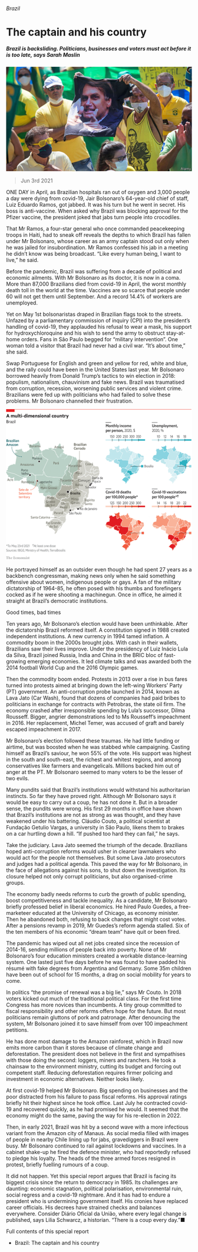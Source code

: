 ###### Brazil

# The captain and his country 

##### Brazil is backsliding. Politicians, businesses and voters must act before it is too late, says Sarah Maslin 

![image](images/20210605_SRP068_0.jpg) 

> Jun 3rd 2021 

ONE DAY in April, as Brazilian hospitals ran out of oxygen and 3,000 people a day were dying from covid-19, Jair Bolsonaro’s 64-year-old chief of staff, Luiz Eduardo Ramos, got jabbed. It was his turn but he went in secret. His boss is anti-vaccine. When asked why Brazil was blocking approval for the Pfizer vaccine, the president joked that jabs turn people into crocodiles.

That Mr Ramos, a four-star general who once commanded peacekeeping troops in Haiti, had to sneak off reveals the depths to which Brazil has fallen under Mr Bolsonaro, whose career as an army captain stood out only when he was jailed for insubordination. Mr Ramos confessed his jab in a meeting he didn’t know was being broadcast. “Like every human being, I want to live,” he said.


Before the pandemic, Brazil was suffering from a decade of political and economic ailments. With Mr Bolsonaro as its doctor, it is now in a coma. More than 87,000 Brazilians died from covid-19 in April, the worst monthly death toll in the world at the time. Vaccines are so scarce that people under 60 will not get them until September. And a record 14.4% of workers are unemployed.

Yet on May 1st bolsonaristas draped in Brazilian flags took to the streets. Unfazed by a parliamentary commission of inquiry (CPI) into the president’s handling of covid-19, they applauded his refusal to wear a mask, his support for hydroxychloroquine and his wish to send the army to obstruct stay-at-home orders. Fans in São Paulo begged for “military intervention”. One woman told a visitor that Brazil had never had a civil war. “It’s about time,” she said.

Swap Portuguese for English and green and yellow for red, white and blue, and the rally could have been in the United States last year. Mr Bolsonaro borrowed heavily from Donald Trump’s tactics to win election in 2018: populism, nationalism, chauvinism and fake news. Brazil was traumatised from corruption, recession, worsening public services and violent crime. Brazilians were fed up with politicians who had failed to solve these problems. Mr Bolsonaro channelled their frustration.

![image](images/20210605_SRM905.png) 


He portrayed himself as an outsider even though he had spent 27 years as a backbench congressman, making news only when he said something offensive about women, indigenous people or gays. A fan of the military dictatorship of 1964-85, he often posed with his thumbs and forefingers cocked as if he were shooting a machinegun. Once in office, he aimed it straight at Brazil’s democratic institutions.

Good times, bad times

Ten years ago, Mr Bolsonaro’s election would have been unthinkable. After the dictatorship Brazil reformed itself. A constitution signed in 1988 created independent institutions. A new currency in 1994 tamed inflation. A commodity boom in the 2000s brought jobs. With cash in their wallets, Brazilians saw their lives improve. Under the presidency of Luiz Inácio Lula da Silva, Brazil joined Russia, India and China in the BRIC bloc of fast-growing emerging economies. It led climate talks and was awarded both the 2014 football World Cup and the 2016 Olympic games.

Then the commodity boom ended. Protests in 2013 over a rise in bus fares turned into protests aimed at bringing down the left-wing Workers’ Party (PT) government. An anti-corruption probe launched in 2014, known as Lava Jato (Car Wash), found that dozens of companies had paid bribes to politicians in exchange for contracts with Petrobras, the state oil firm. The economy crashed after irresponsible spending by Lula’s successor, Dilma Rousseff. Bigger, angrier demonstrations led to Ms Rousseff’s impeachment in 2016. Her replacement, Michel Temer, was accused of graft and barely escaped impeachment in 2017.

Mr Bolsonaro’s election followed these traumas. He had little funding or airtime, but was boosted when he was stabbed while campaigning. Casting himself as Brazil’s saviour, he won 55% of the vote. His support was highest in the south and south-east, the richest and whitest regions, and among conservatives like farmers and evangelicals. Millions backed him out of anger at the PT. Mr Bolsonaro seemed to many voters to be the lesser of two evils.

Many pundits said that Brazil’s institutions would withstand his authoritarian instincts. So far they have proved right. Although Mr Bolsonaro says it would be easy to carry out a coup, he has not done it. But in a broader sense, the pundits were wrong. His first 29 months in office have shown that Brazil’s institutions are not as strong as was thought, and they have weakened under his battering. Cláudio Couto, a political scientist at Fundação Getulio Vargas, a university in São Paulo, likens them to brakes on a car hurtling down a hill. “If pushed too hard they can fail,” he says.

Take the judiciary. Lava Jato seemed the triumph of the decade. Brazilians hoped anti-corruption reforms would usher in cleaner lawmakers who would act for the people not themselves. But some Lava Jato prosecutors and judges had a political agenda. This paved the way for Mr Bolsonaro, in the face of allegations against his sons, to shut down the investigation. Its closure helped not only corrupt politicians, but also organised-crime groups.

The economy badly needs reforms to curb the growth of public spending, boost competitiveness and tackle inequality. As a candidate, Mr Bolsonaro briefly professed belief in liberal economics. He hired Paulo Guedes, a free-marketeer educated at the University of Chicago, as economy minister. Then he abandoned both, refusing to back changes that might cost votes. After a pensions revamp in 2019, Mr Guedes’s reform agenda stalled. Six of the ten members of his economic “dream team” have quit or been fired.

The pandemic has wiped out all net jobs created since the recession of 2014-16, sending millions of people back into poverty. None of Mr Bolsonaro’s four education ministers created a workable distance-learning system. One lasted just five days before he was found to have padded his résumé with fake degrees from Argentina and Germany. Some 35m children have been out of school for 15 months, a drag on social mobility for years to come.

In politics “the promise of renewal was a big lie,” says Mr Couto. In 2018 voters kicked out much of the traditional political class. For the first time Congress has more novices than incumbents. A tiny group committed to fiscal responsibility and other reforms offers hope for the future. But most politicians remain gluttons of pork and patronage. After denouncing the system, Mr Bolsonaro joined it to save himself from over 100 impeachment petitions.

He has done most damage to the Amazon rainforest, which in Brazil now emits more carbon than it stores because of climate change and deforestation. The president does not believe in the first and sympathises with those doing the second: loggers, miners and ranchers. He took a chainsaw to the environment ministry, cutting its budget and forcing out competent staff. Reducing deforestation requires firmer policing and investment in economic alternatives. Neither looks likely.

At first covid-19 helped Mr Bolsonaro. Big spending on businesses and the poor distracted from his failure to pass fiscal reforms. His approval ratings briefly hit their highest since he took office. Last July he contracted covid-19 and recovered quickly, as he had promised he would. It seemed that the economy might do the same, paving the way for his re-election in 2022.

Then, in early 2021, Brazil was hit by a second wave with a more infectious variant from the Amazon city of Manaus. As social media filled with images of people in nearby Chile lining up for jabs, gravediggers in Brazil were busy. Mr Bolsonaro continued to rail against lockdowns and vaccines. In a cabinet shake-up he fired the defence minister, who had reportedly refused to pledge his loyalty. The heads of the three armed forces resigned in protest, briefly fuelling rumours of a coup.

It did not happen. Yet this special report argues that Brazil is facing its biggest crisis since the return to democracy in 1985. Its challenges are daunting: economic stagnation, political polarisation, environmental ruin, social regress and a covid-19 nightmare. And it has had to endure a president who is undermining government itself. His cronies have replaced career officials. His decrees have strained checks and balances everywhere. Consider Diário Oficial da União, where every legal change is published, says Lilia Schwarcz, a historian. “There is a coup every day.”■

Full contents of this special report

* Brazil: The captain and his country







